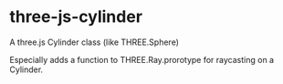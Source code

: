 # three-js-cylinder
A three.js Cylinder class (like THREE.Sphere)

Especially adds a function to THREE.Ray.prorotype for raycasting on a Cylinder.

